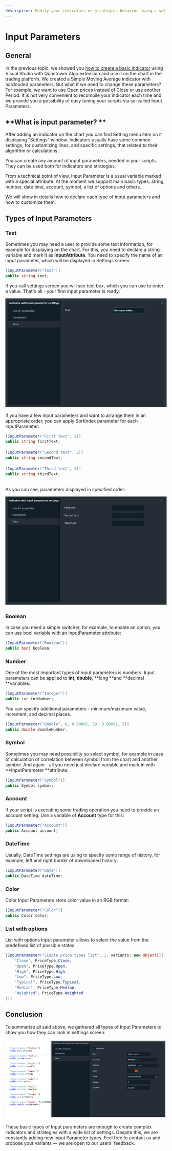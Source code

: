 ```yaml
---
description: Modify your indicators or strategies behavior using a set of Input parameters
---
```


# Input Parameters

## General

In the previous topic, we showed you [how to create a basic indicator](simple-indicator.md) using Visual Studio with Quantower Algo extension and use it on the chart in the trading platform. We created a Simple Moving Average indicator with hardcoded parameters. But what if we need to change these parameters? For example, we want to use Open prices instead of Close or use another Period. It is not very convenient to recompile your indicator each time and we provide you a possibility of easy tuning your scripts via so-called Input Parameters.

## **What is input parameter? **

After adding an indicator on the chart you can find Setting menu item on it displaying "Settings" window. Indicators usually have some common settings, for customizing lines, and specific settings, that related to their algorithm or calculations.

You can create any amount of input parameters, needed in your scripts. They can be used both for indicators and strategies.

From a technical point of view, Input Parameter is a usual variable marked with a special attribute. At the moment we support main basic types: string, number, date time, account, symbol, a list of options and others.

We will show in details how to declare each type of input parameters and how to customize them.

## **Types of Input Parameters**

### **Text**

Sometimes you may need a user to provide some text information, for example for displaying on the chart. For this, you need to declare a string variable and mark it as **InputAttribute**. You need to specify the name of an input parameter, which will be displayed in Settings screen:

```csharp
[InputParameter("Text")]
public string text;
```

If you call settings screen you will see text box, which you can use to enter a value. That's all - your first input parameter is ready:

![An example of text input parameter in indicator "Settings" screen](<../.gitbook/assets/text_example (1).png>)

If you have a few input parameters and want to arrange them in an appropriate order, you can apply SortIndex parameter for each InputParameter:

```csharp
[InputParameter("First text", 1)]
public string firstText;

[InputParameter("Second text", 2)]
public string secondText;

[InputParameter("Third text", 3)]
public string thirdText;
```

\
As you can see, parameters displayed in specified order:

![Sorted Input Parameters](../.gitbook/assets/few-text_example.png)

### **Boolean**

In case you need a simple switcher, for example, to enable an option, you can use bool variable with an InputParameter attribute:

```csharp
[InputParameter("Boolean")]
public bool boolean;
```

### **Number**

One of the most important types of input parameters is numbers. Input parameters can be applied to **int**, **double**, **long **and **decimal **variables:

```csharp
[InputParameter("Integer")]
public int intNumber;
```

You can specify additional parameters - minimum/maximum value, increment, and decimal places.

```csharp
[InputParameter("Double", 0, 0.00001, 10, 0.00001, 5)]
public double doubleNumber;
```

### **Symbol**

Sometimes you may need possibility so select symbol, for example in case of calculation of correlation between symbol from the chart and another symbol. And again - all you need just declare variable and mark in with **InputParameter **attribute:

```csharp
[InputParameter("Symbol")]
public Symbol symbol;
```

### **Account**

If your script is executing some trading operation you need to provide an account setting. Use a variable of **Account** type for this:

```csharp
[InputParameter("Account")]
public Account account;
```

### **DateTime**

Usually, DateTime settings are using to specify some range of history, for example, left and right border of downloaded history:

```csharp
[InputParameter("Date")]
public DateTime dateTime;
```

### **Color**

Color Input Parameters store color value in an RGB format:

```csharp
[InputParameter("Color")]
public Color color;
```

### **List with options**

List with options Input parameter allows to select the value from the predefined list of possible states   

```csharp
[InputParameter("Simple price types list", 1, variants: new object[]{
    "Close", PriceType.Close,
    "Open", PriceType.Open,
    "High", PriceType.High,
    "Low", PriceType.Low,
    "Typical", PriceType.Typical,
    "Median", PriceType.Median,
    "Weighted", PriceType.Weighted
})]
```

## Conclusion

To summarize all said above, we gathered all types of Input Parameters to show you how they can look in settings screen:

![All type of Input Parameters](../.gitbook/assets/all-input.png)

These basic types of Input parameters are enough to create complex indicators and strategies with a wide list of settings. Despite this, we are constantly adding new Input Parameter types. Feel free to contact us and propose your variants — we are open to our users' feedback.
